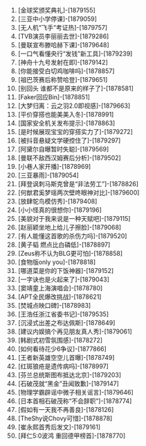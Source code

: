 
1. [金球奖颁奖典礼]-[1879155]
1. [三亚中小学停课]-[1879059]
1. [无人机“飞手”考证热]-[1879757]
1. [TVB演员李丽丽去世]-[1879286]
1. [曼联宣布滕哈赫下课]-[1879648]
1. [一口气看懂央行“发钱”新工具]-[1879239]
1. [神舟十九号发射在即]-[1879142]
1. [你能接受白切鸡咖啡吗]-[1878857]
1. [祖巴茨赛后称赞哈登]-[1879651]
1. [别回头 谁都不是原来的样子了]-[1878581]
1. [Faker回应Bin]-[1878851]
1. [大梦归离：云之羽2.0即视感]-[1879663]
1. [平价穿搭也能美美入冬]-[1878991]
1. [国家安全机关发布提示]-[1878863]
1. [是时候展现宝宝的穿搭实力了]-[1879272]
1. [被抖音悬疑文学硬控住了]-[1879297]
1. [阿黛尔自曝暂时失聪]-[1879569]
1. [曼联不敌西汉姆赛后分析]-[1879502]
1. [小巷人家开播]-[1878969]
1. [三亚暴雨]-[1879054]
1. [拜登讽刺马斯克曾是“非法劳工”]-[1878826]
1. [何猷君奚梦瑶两次壁咚眼神对比]-[1879600]
1. [放肆鸵鸟模仿秀]-[1879408]
1. [小小怪真的很想你]-[1879196]
1. [美貌对于我来说是一种天赋吧]-[1879115]
1. [赵丽颖坐地上给儿子擦脸]-[1879068]
1. [有人能懂这首歌的杀伤力吗]-[1879520]
1. [黄子韬 燃点比白磷低]-[1878897]
1. [Zeus称不认为BLG更可怕]-[1878858]
1. [食物版only you]-[1878818]
1. [哪道菜是你的下饭神器]-[1879152]
1. [一字诀也是火起来了]-[1879043]
1. [窦靖童上海演唱会]-[1878780]
1. [APT全民爆改挑战]-[1878621]
1. [焚城点映口碑]-[1878983]
1. [王浩任浙江省委书记]-[1879535]
1. [沉浸式出差之布达佩斯]-[1878649]
1. [建议内娱搞个再见朋友真人秀]-[1879061]
1. [韩剧式初雪氛围感]-[1878272]
1. [如何看待花少6争议]-[1877866]
1. [王者新英雄空空儿首曝]-[1878749]
1. [红斑狼疮是遗传病吗]-[1878997]
1. [芬兰总统斯图布抵达北京]-[1879203]
1. [石破茂就“黑金”丑闻致歉]-[1879147]
1. [物理学霸辟谣中微子相关谣言]-[1879646]
1. [日本首相石破茂称“不会辞职”]-[1878774]
1. [假如有一天我不再善良]-[1878126]
1. [TheShy说Chovy可惜]-[1878878]
1. [崔永熙首秀后发文]-[1879161]
1. [拜仁5:0波鸿 重回德甲榜首]-[1878770]